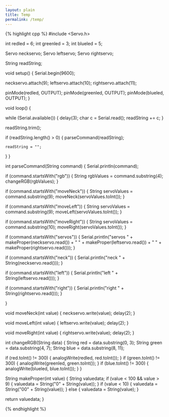```yaml
---
layout: plain
title: Temp
permalink: /temp/
---
```

{% highlight cpp %}
#include <Servo.h>

int redled = 6;
int greenled = 3;
int blueled = 5;

Servo neckservo;
Servo leftservo;
Servo rightservo;

String readString;

void setup()
{
  Serial.begin(9600);

  neckservo.attach(9);
  leftservo.attach(10);
  rightservo.attach(11);

  pinMode(redled, OUTPUT);
  pinMode(greenled, OUTPUT);
  pinMode(blueled, OUTPUT);
}

void loop()
{

  while (Serial.available())
  {
    delay(3);
    char c = Serial.read();
    readString += c;
  }

  readString.trim();

  if (readString.length() > 0)
  {
    parseCommand(readString);

    readString = "";
  }
}

int parseCommand(String command)
{
  Serial.println(command);


  if (command.startsWith("rgb"))
  {
    String rgbValues = command.substring(4);
    changeRGB(rgbValues);
  }

  if (command.startsWith("moveNeck"))
  {
    String servoValues = command.substring(9);
    moveNeck(servoValues.toInt());
  }

  if (command.startsWith("moveLeft"))
  {
    String servoValues = command.substring(9);
    moveLeft(servoValues.toInt());
  }

  if (command.startsWith("moveRight"))
  {
    String servoValues = command.substring(10);
    moveRight(servoValues.toInt());
  }

  if (command.startsWith("servos"))
  {
    Serial.println("servos " + makeProper(neckservo.read()) + " " + makeProper(leftservo.read()) + " " + makeProper(rightservo.read()));
  }

  if (command.startsWith("neck"))
  {
    Serial.println("neck " + String(neckservo.read()));
  }

  if (command.startsWith("left"))
  {
    Serial.println("left " + String(leftservo.read()));
  }

  if (command.startsWith("right"))
  {
    Serial.println("right " + String(rightservo.read()));
  }

}

void moveNeck(int value)
{
  neckservo.write(value);
  delay(2);
}

void moveLeft(int value)
{
  leftservo.write(value);
  delay(2);
}

void moveRight(int value)
{
  rightservo.write(value);
  delay(2);
}

int changeRGB(String data)
{
  String red = data.substring(0, 3);
  String green = data.substring(4, 7);
  String blue = data.substring(8, 11);

  if (red.toInt() != 300)
  {
    analogWrite(redled, red.toInt());
  }
  if (green.toInt() != 300)
  {
    analogWrite(greenled, green.toInt());
  }
  if (blue.toInt() != 300)
  {
    analogWrite(blueled, blue.toInt());
  }
}

String makeProper(int value)
{
  String valuedata;
  if (value < 100 && value > 9)
  {
    valuedata = String("0" + String(value));
  }
  if (value < 10)
  {
    valuedata = String("00" + String(value));
  }
  else
  {
    valuedata = String(value);
  }

  return valuedata;
}

{% endhighlight %}
